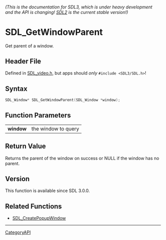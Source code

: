 ###### (This is the documentation for SDL3, which is under heavy development and the API is changing! [SDL2](https://wiki.libsdl.org/SDL2/) is the current stable version!)
# SDL_GetWindowParent

Get parent of a window.

## Header File

Defined in [SDL_video.h](https://github.com/libsdl-org/SDL/blob/main/include/SDL3/SDL_video.h), but apps should _only_ `#include <SDL3/SDL.h>`!

## Syntax

```c
SDL_Window* SDL_GetWindowParent(SDL_Window *window);

```

## Function Parameters

|                |                     |
| -------------- | ------------------- |
| **window**     | the window to query |

## Return Value

Returns the parent of the window on success or NULL if the window has no
parent.

## Version

This function is available since SDL 3.0.0.

## Related Functions

* [SDL_CreatePopupWindow](SDL_CreatePopupWindow)

----
[CategoryAPI](CategoryAPI)

